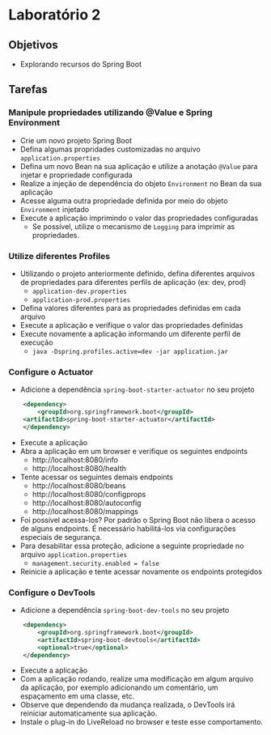 # Laboratório 2

## Objetivos
- Explorando recursos do Spring Boot

## Tarefas
### Manipule propriedades utilizando @Value e Spring Environment
- Crie um novo projeto Spring Boot
- Defina algumas propridades customizadas no arquivo `application.properties`
- Defina um novo Bean na sua aplicação e utilize a anotação `@Value` para injetar e propriedade configurada
- Realize a injeção de dependência do objeto `Environment` no Bean da sua aplicação
- Acesse alguma outra propriedade definida por meio do objeto `Environment` injetado
- Execute a aplicação imprimindo o valor das propriedades configuradas
  - Se possível, utilize o mecanismo de `Logging` para imprimir as propriedades.

### Utilize diferentes Profiles
- Utilizando o projeto anteriormente definido, defina diferentes arquivos de propriedades para diferentes perfils de aplicação (ex: dev, prod)
  - `application-dev.properties`
  - `application-prod.properties`
- Defina valores diferentes para as propriedades definidas em cada arquivo
- Execute a aplicação e verifique o valor das propriedades definidas
- Execute novamente a aplicação informando um diferente perfil de execução
  - `java -Dspring.profiles.active=dev -jar application.jar`

### Configure o Actuator
- Adicione a dependência `spring-boot-starter-actuator` no seu projeto
```xml
    <dependency>
        <groupId>org.springframework.boot</groupId>
	<artifactId>spring-boot-starter-actuator</artifactId>
    </dependency>
```
- Execute a aplicação 
- Abra a aplicação em um browser e verifique os seguintes endpoints
  - http://localhost:8080/info
  - http://localhost:8080/health
- Tente acessar os seguintes demais endpoints
  - http://localhost:8080/beans
  - http://localhost:8080/configprops
  - http://localhost:8080/autoconfig
  - http://localhost:8080/mappings
- Foi possível acessa-los? Por padrão o Spring Boot não libera o acesso de alguns endpoints. É necessário habilitá-los via configurações especiais de segurança.
- Para desabilitar essa proteção, adicione a seguinte propriedade no arquivo `application.properties`
  - `management.security.enabled = false`
- Reinicie a aplicação e tente acessar novamente os endpoints protegidos

### Configure o DevTools
- Adicione a dependência `spring-boot-dev-tools` no seu projeto
```xml
    <dependency>
        <groupId>org.springframework.boot</groupId>
        <artifactId>spring-boot-devtools</artifactId>
        <optional>true</optional>
    </dependency>
```
- Execute a aplicação
- Com a aplicação rodando, realize uma modificação em algum arquivo da aplicação, por exemplo adicionando um comentário, um espaçamento em uma classe, etc.
- Observe que dependendo da mudança realizada, o DevTools irá reiniciar automaticamente sua aplicação. 
- Instale o plug-in do LiveReload no browser e teste esse comportamento.
